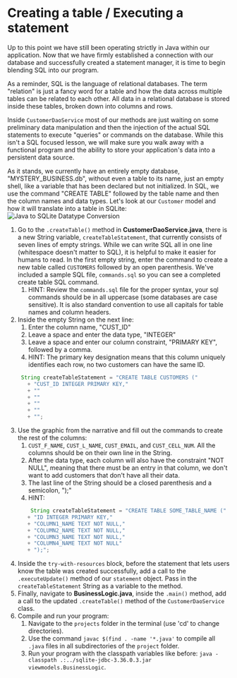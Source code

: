 # Creating a table / Executing a statement

Up to this point we have still been operating strictly in Java within our application. Now that we have firmly established a connection with our database and successfully created a statement manager, it is time to begin blending SQL into our program.

As a reminder, SQL is the language of relational databases. The term "relation" is just a fancy word for a table and how the data across multiple tables can be related to each other. All data in a relational database is stored inside these tables, broken down into columns and rows.

Inside `CustomerDaoService` most of our methods are just waiting on some preliminary data manipulation and then the injection of the actual SQL statements to execute "queries" or commands on the database. While this isn't a SQL focused lesson, we will make sure you walk away with a functional program and the ability to store your application's data into a persistent data source.

As it stands, we currently have an entirely empty database, "MYSTERY_BUSINESS.db", without even a table to its name, just an empty shell, like a variable that has been declared but not initialized. In SQL, we use the command "CREATE TABLE" followed by the table name and then the column names and data types. Let's look at our `Customer` model and how it will translate into a table in SQLite:
![Java to SQLite Datatype Conversion](https://github.com/leftskidlow/images/blob/main/java_to_sqlite_converstion.png?raw=true)

1. Go to the `.createTable()` method in **CustomerDaoService.java**, there is a new String variable, `createTableStatement`, that currently consists of seven lines of empty strings. While we can write SQL all in one line (whitespace doesn't matter to SQL), it is helpful to make it easier for humans to read. In the first empty string, enter the command to create a new table called `CUSTOMERS` followed by an open parenthesis. We've included a sample SQL file, `commands.sql` so you can see a completed create table SQL command.
   1. HINT: Review the `commands.sql` file for the proper syntax, your sql commands should be in all uppercase (some databases are case sensitive). It is also standard convention to use all capitals for table names and column headers.
2. Inside the empty String on the next line:
   1. Enter the column name, "CUST_ID"
   2. Leave a space and enter the data type, "INTEGER"
   3. Leave a space and enter our column constraint, "PRIMARY KEY", followed by a comma.
   4. HINT: The primary key designation means that this column uniquely identifies each row, no two customers can have the same ID.
   ```java
    String createTableStatement = "CREATE TABLE CUSTOMERS ("
      + "CUST_ID INTEGER PRIMARY KEY,"
      + ""
      + ""
      + ""
      + ""
      + "";
   ```
3. Use the graphic from the narrative and fill out the commands to create the rest of the columns:
   1. `CUST_F_NAME`, `CUST_L_NAME`, `CUST_EMAIL`, and `CUST_CELL_NUM`. All the columns should be on their own line in the String.
   2. After the data type, each column will also have the constraint "NOT NULL", meaning that there must be an entry in that column, we don't want to add customers that don't have all their data.
   3. The last line of the String should be a closed parenthesis and a semicolon, ");"
   4. HINT:
   ```java
       String createTableStatement = "CREATE TABLE SOME_TABLE_NAME ("
      + "ID INTEGER PRIMARY KEY,"
      + "COLUMN1_NAME TEXT NOT NULL,"
      + "COLUMN2_NAME TEXT NOT NULL,"
      + "COLUMN3_NAME TEXT NOT NULL,"
      + "COLUMN4_NAME TEXT NOT NULL"
      + ");";
   ```
4. Inside the `try-with-resources` block, before the statement that lets users know the table was created successfully, add a call to the `.executeUpdate()` method of our `statement` object. Pass in the `createTableStatement` String as a variable to the method.
5. Finally, navigate to **BusinessLogic.java**, inside the `.main()` method, add a call to the updated `.createTable()` method of the `CustomerDaoService` class.
6. Compile and run your program:
    1. Navigate to the `projects` folder in the terminal (use 'cd' to change directories).
    2. Use the command `javac $(find . -name '*.java'` to compile all `.java` files in all subdirectories of the `project` folder.
    3. Run your program with the classpath variables like before: `java -classpath .:../sqlite-jdbc-3.36.0.3.jar viewmodels.BusinessLogic`.